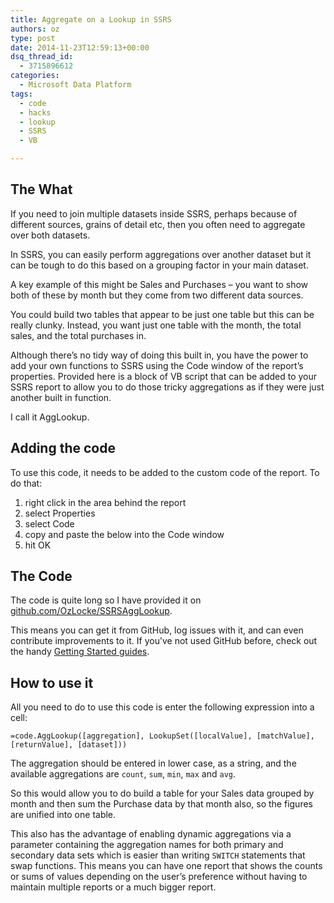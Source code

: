 ```yaml
---
title: Aggregate on a Lookup in SSRS
authors: oz
type: post
date: 2014-11-23T12:59:13+00:00
dsq_thread_id:
  - 3715896612
categories:
  - Microsoft Data Platform
tags:
  - code
  - hacks
  - lookup
  - SSRS
  - VB

---
```

## The What

If you need to join multiple datasets inside SSRS, perhaps because of different sources, grains of detail etc, then you often need to aggregate over both datasets.

In SSRS, you can easily perform aggregations over another dataset but it can be tough to do this based on a grouping factor in your main dataset.

A key example of this might be Sales and Purchases &#8211; you want to show both of these by month but they come from two different data sources.

You could build two tables that appear to be just one table but this can be really clunky. Instead, you want just one table with the month, the total sales, and the total purchases in.

Although there&#8217;s no tidy way of doing this built in, you have the power to add your own functions to SSRS using the Code window of the report&#8217;s properties. Provided here is a block of VB script that can be added to your SSRS report to allow you to do those tricky aggregations as if they were just another built in function.

I call it AggLookup.

<!--more-->

## Adding the code

To use this code, it needs to be added to the custom code of the report. To do that:

  1. right click in the area behind the report
  2. select Properties
  3. select Code
  4. copy and paste the below into the Code window
  5. hit OK

## The Code

The code is quite long so I have provided it on [github.com/OzLocke/SSRSAggLookup][1].

This means you can get it from GitHub, log issues with it, and can even contribute improvements to it. If you&#8217;ve not used GitHub before, check out the handy [Getting Started guides][2].

## How to use it

All you need to do to use this code is enter the following expression into a cell:

`=code.AggLookup([aggregation], LookupSet([localValue], [matchValue], [returnValue], [dataset]))`

The aggregation should be entered in lower case, as a string, and the available aggregations are `count`, `sum`, `min`, `max` and `avg`.

So this would allow you to do build a table for your Sales data grouped by month and then sum the Purchase data by that month also, so the figures are unified into one table.

This also has the advantage of enabling dynamic aggregations via a parameter containing the aggregation names for both primary and secondary data sets which is easier than writing `SWITCH` statements that swap functions.&nbsp;This means you can have one report that shows the counts or sums of values depending on the user&#8217;s preference without having to maintain multiple reports or a much bigger report.

 [1]: https://github.com/OzLocke/SSRSAggLookup
 [2]: https://guides.github.com/